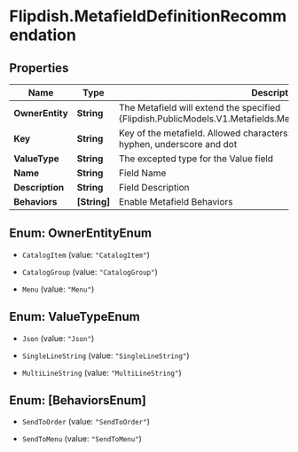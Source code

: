 # Flipdish.MetafieldDefinitionRecommendation

## Properties
Name | Type | Description | Notes
------------ | ------------- | ------------- | -------------
**OwnerEntity** | **String** | The Metafield will extend the specified {Flipdish.PublicModels.V1.Metafields.MetafieldDefinitionBase.OwnerEntity} | [optional] 
**Key** | **String** | Key of the metafield.  Allowed characters: lowercase letters, numbers, hyphen, underscore and dot | 
**ValueType** | **String** | The excepted type for the Value field | [optional] 
**Name** | **String** | Field Name | 
**Description** | **String** | Field Description | [optional] 
**Behaviors** | **[String]** | Enable Metafield Behaviors | [optional] 


<a name="OwnerEntityEnum"></a>
## Enum: OwnerEntityEnum


* `CatalogItem` (value: `"CatalogItem"`)

* `CatalogGroup` (value: `"CatalogGroup"`)

* `Menu` (value: `"Menu"`)




<a name="ValueTypeEnum"></a>
## Enum: ValueTypeEnum


* `Json` (value: `"Json"`)

* `SingleLineString` (value: `"SingleLineString"`)

* `MultiLineString` (value: `"MultiLineString"`)




<a name="[BehaviorsEnum]"></a>
## Enum: [BehaviorsEnum]


* `SendToOrder` (value: `"SendToOrder"`)

* `SendToMenu` (value: `"SendToMenu"`)




